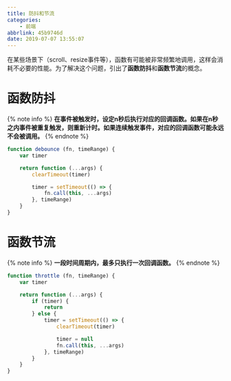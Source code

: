 ```yaml
---
title: 防抖和节流
categories:
    - 前端
abbrlink: 45b9746d
date: 2019-07-07 13:55:07
---
```


在某些场景下（scroll、resize事件等），函数有可能被非常频繁地调用，这样会消耗不必要的性能。为了解决这个问题，引出了**函数防抖**和**函数节流**的概念。

# 函数防抖

{% note info %}
**在事件被触发时，设定n秒后执行对应的回调函数。如果在n秒之内事件被重复触发，则重新计时。如果连续触发事件，对应的回调函数可能永远不会被调用。**
{% endnote %}

```js
function debounce (fn, timeRange) {
    var timer

    return function (...args) {
        clearTimeout(timer)

        timer = setTimeout(() => {
            fn.call(this, ...args)
        }, timeRange)
    }
}
```

# 函数节流

{% note info %}
**一段时间周期内，最多只执行一次回调函数。**
{% endnote %}

```js
function throttle (fn, timeRange) {
    var timer

    return function (...args) {
        if (timer) {
            return
        } else {
            timer = setTimeout(() => {
                clearTimeout(timer)

                timer = null
                fn.call(this, ...args)
            }, timeRange)
        }
    }
}
```
